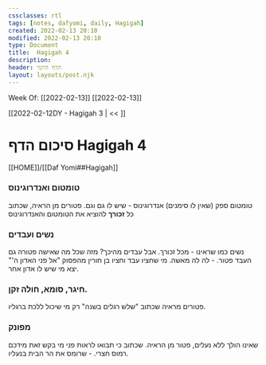 ```yaml
---
cssclasses: rtl
tags: [notes, dafyomi, daily, Hagigah] 
created: 2022-02-13 20:10
modified: 2022-02-13 20:10
type: Document
title:  Hagigah 4
description:
header: הדף היומי 
layout: layouts/post.njk
---
```

Week Of: [[2022-02-13]]
[[2022-02-13]]

[[2022-02-12DY - Hagigah 3 | << ]] 

# סיכום הדף  Hagigah 4

[[HOME]]/[[Daf Yomi##Hagigah]]

### טומטום ואנדרוגינוס
טומטום ספק (שאין לו סימנים) אנדרוגינוס - שיש לו גם וגם.
פטורים מן הראיה, שכתוב כל **זכורך** להוציא את הטומטום והאנדרוגינוס
### נשים ועבדים
נשים כמו שראינו - מכל זכורך.
אבל עבדים מהיכך? מזה שכל מה שאישה פטורה גם העבד פטור. - לה לה מאשה.
מי שחציו עבד וחציו בן חורין מהפסוק "אל פני האדון ה'" יצא מי שיש לו אדון אחר.
### חיגר, סומא, חולה זקן.
פטורים מראיה שכתוב "שלש רגלים בשנה" רק מי שיכול ללכת ברגליו.
### מפונק
שאינו הולך ללא נעלים, פטור מן הראיה. שכתוב כי תבואו לראות פני מי בקש זאת מידכם רמוס חצרי. - שרומס את הר הבית בנעליו.
